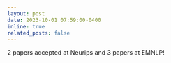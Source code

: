 ```yaml
---
layout: post
date: 2023-10-01 07:59:00-0400
inline: true
related_posts: false
---
```


2 papers accepted at Neurips and 3 papers at EMNLP!